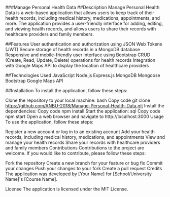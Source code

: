 ###Manage Personal Health Data
##Description
Manage Personal Health Data is a web-based application that allows users to keep track of their health records, including medical history, medications, appointments, and more. The application provides a user-friendly interface for adding, editing, and viewing health records, and allows users to share their records with healthcare providers and family members.

##Features
User authentication and authorization using JSON Web Tokens (JWT)
Secure storage of health records in a MongoDB database
Responsive and mobile-friendly user interface using Bootstrap
CRUD (Create, Read, Update, Delete) operations for health records
Integration with Google Maps API to display the location of healthcare providers

##Technologies Used
JavaScript
Node.js
Express.js
MongoDB
Mongoose
Bootstrap
Google Maps API

##Installation
To install the application, follow these steps:

  Clone the repository to your local machine:
bash
Copy code
git clone https://github.com/ANBU-2018/Manage-Personal-Health-Data.git
Install the dependencies:
Copy code
npm install
Start the application:
sql
Copy code
npm start
Open a web browser and navigate to http://localhost:3000
Usage
To use the application, follow these steps:

Register a new account or log in to an existing account
Add your health records, including medical history, medications, and appointments
View and manage your health records
Share your records with healthcare providers and family members
Contributions
Contributions to the project are welcome. If you would like to contribute, please follow these steps:

Fork the repository
Create a new branch for your feature or bug fix
Commit your changes
Push your changes to your fork
Create a pull request
Credits
The application was developed by [Your Name] for [School/University Name]'s [Course Name].

License
The application is licensed under the MIT License.
